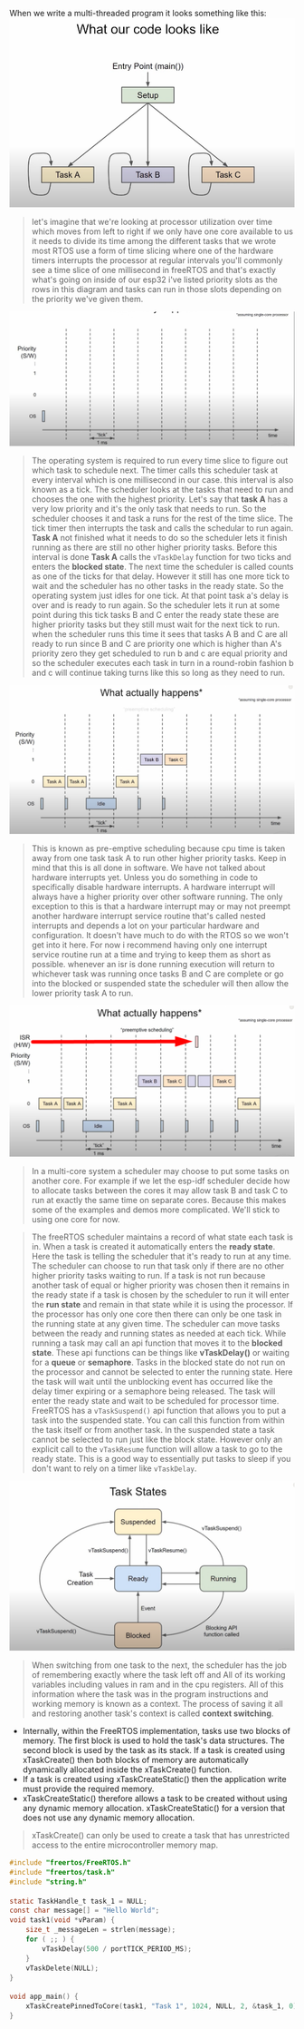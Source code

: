 When we write a multi-threaded program it looks something like this:
![](./Pics/task_scheduling_01.png)

> let's imagine that we're looking at processor utilization over time which moves from left to right if we only have one core available to us it needs to divide its time among the different tasks that we wrote most RTOS use a form of time slicing where one of the hardware timers interrupts the processor at regular intervals you'll commonly see a time slice of one millisecond in freeRTOS and that's exactly what's going on inside of our esp32 i've listed priority slots as the rows in this diagram and tasks can run in those slots depending on the priority we've given them.

![](./Pics/task_scheduling_02.png)

> The operating system is required to run every time slice to figure out which task to schedule next. The timer calls this scheduler task at every interval which is one millisecond in our case.
this interval is also known as a tick. The scheduler looks at the tasks that need to run and chooses the one with the highest priority. Let's say that **task A** has a very low priority and it's the only task that needs to run. So the scheduler chooses it and task a runs for the rest of the time slice. The tick timer then interrupts the task and calls the schedular to run again. **Task A** not finished what it needs to do so the scheduler lets it finish running as there are still no other higher priority tasks. Before this interval is done **Task A** calls the <code>vTaskDelay</code> function for two ticks and enters the **blocked state**. The next time the scheduler is called counts as one of the ticks for that delay. However it still has one more tick to wait and the scheduler has no other tasks in the ready state. So the operating system just idles for one tick. At that point task a's delay is over and is ready to run again. So the scheduler lets it run at some point during this tick tasks B and C enter the ready state these are higher priority tasks but they still must wait for the next tick to run. when the scheduler runs this time it sees that tasks A B and C are all ready to run since B and C are priority one which is higher than A's priority zero they get scheduled to run b and c are equal priority and so the scheduler executes each task in turn in a round-robin fashion b and c will continue taking turns like this so long as they need to run.

![](./Pics/task_scheduling_03.png)

> This is known as pre-emptive scheduling because cpu time is taken away from one task task A to run other higher priority tasks. Keep in mind that this is all done in software. We have not talked about hardware interrupts yet. Unless you do something in code to specifically disable hardware interrupts. A hardware interrupt will always have a higher priority over other software running. The only exception to this is that a hardware interrupt may or may not preempt another hardware interrupt service routine that's called nested interrupts and depends a lot on your particular hardware and configuration. It doesn't have much to do with the RTOS so we won't get into it
here. For now i recommend having only one interrupt service routine run at a time and trying to keep them as short as possible. whenever an isr is done running execution will return to whichever task was running once tasks B and C are complete or go into the blocked or suspended state the scheduler will then allow the lower priority task A to run.

![](./Pics/task_scheduling_04.png)

> In a multi-core system a scheduler may choose to put some tasks on another core. For example if we let the esp-idf scheduler decide how to allocate tasks between the cores it may allow task B and task C to run at exactly the same time on separate cores. Because this makes some of the examples and demos more complicated. We'll stick to using one core for now. 

> The freeRTOS scheduler maintains a record of what state each task is in. When a task is created it automatically enters the **ready state**. Here the task is telling the scheduler that it's ready to run at any time. The scheduler can choose to run that task only if there are no other higher priority tasks waiting to run. If a task is not run because another task of equal or higher priority was chosen then it remains in the ready state if a task is chosen by the scheduler to run it will enter the **run state** and remain in that state while it is using the processor. If the processor has only one core then there can only be one task in the running state at any given time. The scheduler can move tasks between the ready and running states as needed at each tick. While running a task may call an api function that moves it to the **blocked state**. These api functions can be things like **vTaskDelay()** or waiting for a **queue** or **semaphore**. Tasks in the blocked state do not run on the processor and cannot be selected to enter the running state. Here the task will wait until the unblocking event has occurred like the delay timer expiring or a semaphore being released. The task will enter the ready state and wait to be scheduled for processor time. FreeRTOS has a <code>vTaskSuspend()</code> api function that allows you to put a task into the suspended state. You can call this function from within the task itself or from another task. In the suspended state a task cannot be selected to run just like the block state. However only an explicit call to the <code>vTaskResume</code> function will allow a task to go to the ready state. This is a good way to essentially put tasks to sleep if you don't want to rely on a timer like <code>vTaskDelay</code>. 

![](./Pics/task_scheduling_05.png)

> When switching from one task to the next, the scheduler has the job of remembering exactly where the task left off and All of its working variables including values in ram and in the cpu registers. All of this information where the task was in the program instructions and working memory is known as a context. The process of saving it all and restoring another task's context is called **context switching**. 

- Internally, within the FreeRTOS implementation, tasks use two blocks of memory. The first block is used to hold the task's data structures. The second block is used by the task as its stack. If a task is created using xTaskCreate() then both blocks of memory are automatically dynamically allocated inside the xTaskCreate() function. 
- If a task is created using xTaskCreateStatic() then the application write must provide the required memory.
- xTaskCreateStatic() therefore allows a task to be created without using any dynamic memory allocation. xTaskCreateStatic() for a version that does not use any dynamic memory allocation. 
> xTaskCreate() can only be used to create a task that has unrestricted access to the entire microcontroller memory map.

```C
#include "freertos/FreeRTOS.h"
#include "freertos/task.h"
#include "string.h"

static TaskHandle_t task_1 = NULL;
const char message[] = "Hello World";
void task1(void *vParam) {
    size_t _messageLen = strlen(message);
    for ( ;; ) {
        vTaskDelay(500 / portTICK_PERIOD_MS);
    }
    vTaskDelete(NULL);
}

void app_main() {
    xTaskCreatePinnedToCore(task1, "Task 1", 1024, NULL, 2, &task_1, 0);
}
```
